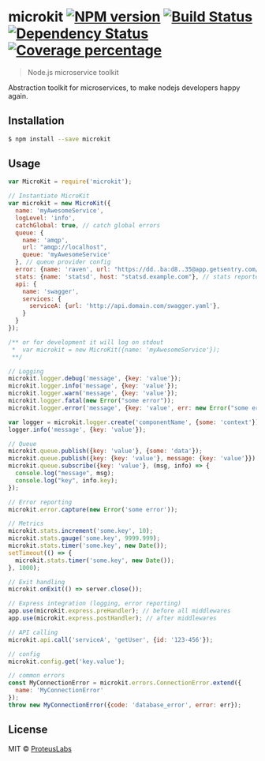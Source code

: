 # microkit [![NPM version][npm-image]][npm-url] [![Build Status][travis-image]][travis-url] [![Dependency Status][daviddm-image]][daviddm-url] [![Coverage percentage][coveralls-image]][coveralls-url]
> Node.js microservice toolkit

Abstraction toolkit for microservices, to make nodejs developers happy again.

## Installation

```sh
$ npm install --save microkit
```

## Usage

```js
var MicroKit = require('microkit');

// Instantiate MicroKit
var microkit = new MicroKit({
  name: 'myAwesomeService',
  logLevel: 'info',
  catchGlobal: true, // catch global errors
  queue: {
    name: 'amqp',
    url: "amqp://localhost",
    queue: 'myAwesomeService'
  }, // queue provider config
  error: {name: 'raven', url: "https://dd..ba:d8..35@app.getsentry.com/24343"}, // error reporter config
  stats: {name: 'statsd', host: "statsd.example.com"}, // stats reporter config
  api: {
    name: 'swagger',
    services: {
      serviceA: {url: 'http://api.domain.com/swagger.yaml'},
    }
  }
});

/** or for development it will log on stdout
 *  var microkit = new MicroKit({name: 'myAwesomeService'});
 **/

// Logging
microkit.logger.debug('message', {key: 'value'});
microkit.logger.info('message', {key: 'value'});
microkit.logger.warn('message', {key: 'value'});
microkit.logger.fatal(new Error("some error"));
microkit.logger.error('message', {key: 'value', err: new Error("some error")});

var logger = microkit.logger.create('componentName', {some: 'context'});
logger.info('message', {key: 'value'});

// Queue
microkit.queue.publish({key: 'value'}, {some: 'data'});
microkit.queue.publish({key: {key: 'value'}, message: {key: 'value'}});
microkit.queue.subscribe({key: 'value'}, (msg, info) => {
  console.log("message", msg);
  console.log("key", info.key);
});

// Error reporting
microkit.error.capture(new Error('some error'));

// Metrics
microkit.stats.increment('some.key', 10);
microkit.stats.gauge('some.key', 9999.999);
microkit.stats.timer('some.key', new Date());
setTimeout(() => {
  microkit.stats.timer('some.key', new Date());
}, 1000);

// Exit handling
microkit.onExit(() => server.close());

// Express integration (logging, error reporting)
app.use(microkit.express.preHandler); // before all middlewares
app.use(microkit.express.postHandler); // after middlewares

// API calling
microkit.api.call('serviceA', 'getUser', {id: '123-456'});

// config
microkit.config.get('key.value');

// common errors
const MyConnectionError = microkit.errors.ConnectionError.extend({
  name: 'MyConnectionError'
});
throw new MyConnectionError({code: 'database_error', error: err});
```

## License

MIT © [ProteusLabs](https://proteuslabs.io)

[npm-image]: https://badge.fury.io/js/microkit.svg
[npm-url]: https://npmjs.org/package/microkit
[travis-image]: https://travis-ci.org/proteuslabs/microkit.svg?branch=master
[travis-url]: https://travis-ci.org/proteuslabs/microkit
[daviddm-image]: https://david-dm.org/proteuslabs/microkit.svg?theme=shields.io
[daviddm-url]: https://david-dm.org/proteuslabs/microkit
[coveralls-image]: https://coveralls.io/repos/proteuslabs/microkit/badge.svg
[coveralls-url]: https://coveralls.io/r/proteuslabs/microkit
